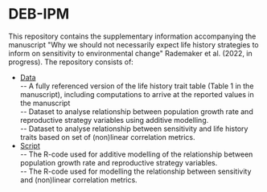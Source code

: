 # DEB-IPM

This repository contains the supplementary information accompanying the manuscript 
"Why we should not necessarily expect life history strategies to inform on sensitivity to environmental change" Rademaker et al. (2022, in progress).
The repository consists of:

- [Data](Data) <br>
 -- A fully referenced version of the life history trait table (Table 1 in the manuscript), including computations to arrive at the reported values in the manuscript <br>
 -- Dataset to analyse relationship between population growth rate and reproductive strategy variables using additive modelling.<br>
 -- Dataset to analyse relationship between sensitivity and life history traits based on set of (non)linear correlation metrics.<br>
- [Script](Script) <br>
  -- The R-code used for additive modelling of the relationship between population growth rate and reproductive strategy variables.<br>
  -- The R-code used for modelling the relationship between sensitivity and (non)linear correlation metrics.<br>
<br>
 
